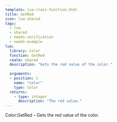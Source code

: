 ```yaml
---
template: lua-class-function.html
title: GetRed
icon: lua-shared
tags:
  - lua
  - shared
  - needs-verification
  - needs-example
lua:
  library: Color
  function: GetRed
  realm: shared
  description: "Gets the red value of the color."
  
  arguments:
  - position: 1
    name: "color"
    type: Color
  returns:
    - type: integer
      description: "The red value."
---
```


<div class="lua__search__keywords">
Color:GetRed &#x2013; Gets the red value of the color.
</div>

